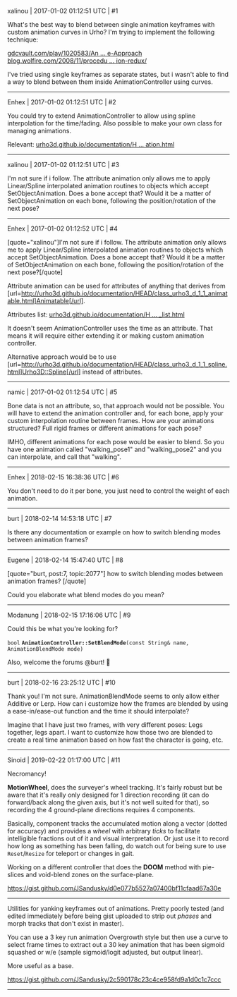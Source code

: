 xalinou | 2017-01-02 01:12:51 UTC | #1

What's the best way to blend between single animation keyframes with custom animation curves in Urho? I'm trying to implement the following technique: 

[gdcvault.com/play/1020583/An ... e-Approach](http://www.gdcvault.com/play/1020583/Animation-Bootcamp-An-Indie-Approach)
[blog.wolfire.com/2008/11/procedu ... ion-redux/](http://blog.wolfire.com/2008/11/procedural-animation-redux/)

I've tried using single keyframes as separate states, but i wasn't able to find a way to blend between them inside AnimationController using curves.

-------------------------

Enhex | 2017-01-02 01:12:51 UTC | #2

You could try to extend AnimationController to allow using spline interpolation for the time/fading.
Also possible to make your own class for managing animations.

Relevant: [urho3d.github.io/documentation/H ... ation.html](http://urho3d.github.io/documentation/HEAD/_attribute_animation.html)

-------------------------

xalinou | 2017-01-02 01:12:51 UTC | #3

I'm not sure if i follow. The attribute animation only allows me to apply Linear/Spline interpolated animation routines to objects which accept SetObjectAnimation. Does a bone accept that? Would it be a matter of SetObjectAnimation on each bone, following the position/rotation of the next pose?

-------------------------

Enhex | 2017-01-02 01:12:52 UTC | #4

[quote="xalinou"]I'm not sure if i follow. The attribute animation only allows me to apply Linear/Spline interpolated animation routines to objects which accept SetObjectAnimation. Does a bone accept that? Would it be a matter of SetObjectAnimation on each bone, following the position/rotation of the next pose?[/quote]

Attribute animation can be used for attributes of anything that derives from [url=http://urho3d.github.io/documentation/HEAD/class_urho3_d_1_1_animatable.html]Animatable[/url].

Attributes list: [urho3d.github.io/documentation/H ... _list.html](http://urho3d.github.io/documentation/HEAD/_attribute_list.html)

It doesn't seem AnimationController uses the time as an attribute. That means it will require either extending it or making custom animation controller.

Alternative approach would be to use [url=http://urho3d.github.io/documentation/HEAD/class_urho3_d_1_1_spline.html]Urho3D::Spline[/url] instead of attributes.

-------------------------

namic | 2017-01-02 01:12:54 UTC | #5

Bone data is not an attribute, so, that approach would not be possible. You will have to extend the animation controller and, for each bone, apply your custom interpolation routine between frames. How are your animations structured? Full rigid frames or different animations for each pose?

IMHO, different animations for each pose would be easier to blend. So you have one animation called "walking_pose1" and "walking_pose2" and you can interpolate, and call that "walking".

-------------------------

Enhex | 2018-02-15 16:38:36 UTC | #6

You don't need to do it per bone, you just need to control the weight of each animation.

-------------------------

burt | 2018-02-14 14:53:18 UTC | #7

Is there any documentation or example on how to switch blending modes between animation frames?

-------------------------

Eugene | 2018-02-14 15:47:40 UTC | #8

[quote="burt, post:7, topic:2077"]
how to switch blending modes between animation frames?
[/quote]

Could you elaborate what blend modes do you mean?

-------------------------

Modanung | 2018-02-15 17:16:06 UTC | #9

Could this be what you're looking for?

`bool` **`AnimationController::SetBlendMode`**`(const String& name, AnimationBlendMode mode)`

Also, welcome the forums @burt! :confetti_ball:

-------------------------

burt | 2018-02-16 23:25:12 UTC | #10

Thank you! I'm not sure. AnimationBlendMode seems to only allow either Additive or Lerp. How can i customize how the frames are blended by using a ease-in/ease-out function and the time it should interpolate?

Imagine that I have just two frames, with very different poses:  Legs together, legs apart. I want to customize how those two are blended to create a real time animation based on how fast the character is going, etc.

-------------------------

Sinoid | 2019-02-22 01:17:00 UTC | #11

Necromancy!

**MotionWheel**, does the surveyer's wheel tracking. It's fairly robust but be aware that it's really only designed for 1 direction recording (it can do forward/back along the given axis, but it's not well suited for that), so recording the 4 ground-plane directions requires 4 components.

Basically, component tracks the accumulated motion along a vector (dotted for accuracy) and provides a *wheel* with arbitrary *ticks* to facilitate intelligible fractions out of it and visual interpretation. Or just use it to record how long as something has been falling, do watch out for being sure to use `Reset`/`Resize` for teleport or changes in gait.

Working on a different controller that does the **DOOM** method with pie-slices and void-blend zones on the surface-plane.

https://gist.github.com/JSandusky/d0e077b5527a07400bf11cfaad67a30e

---

Utilities for yanking keyframes out of animations. Pretty poorly tested (and edited immediately before being gist uploaded to strip out *phases* and morph tracks that don't exist in master). 

You can use a 3 key run animation Overgrowth style but then use a curve to select frame times to extract out a 30 key animation that has been sigmoid squashed or w/e (sample sigmoid/logit adjusted, but output linear).

More useful as a base.

https://gist.github.com/JSandusky/2c590178c23c4ce958fd9a1d0c1c7ccc

-------------------------

